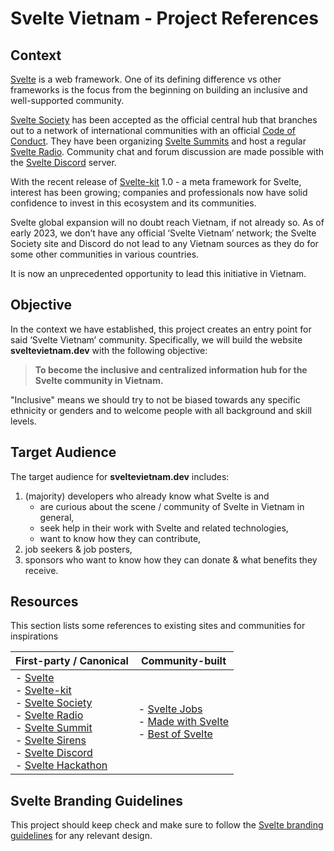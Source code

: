 # Svelte Vietnam - Project References

## Context

[Svelte][svelte] is a web framework. One of its defining difference vs other frameworks is the focus from the beginning on building an inclusive and well-supported community.

[Svelte Society][svelte.society] has been accepted as the official central hub that branches out to a network of international communities with an official [Code of Conduct](https://www.figma.com/exit?url=https%3A%2F%2Fgithub.com%2Fsveltejs%2Fcommunity%2Fblob%2Fmain%2FCODE_OF_CONDUCT.md). They have been organizing [Svelte Summits][svelte.summit] and host a regular [Svelte Radio][svelte.radio]. Community chat and forum discussion are made possible with the [Svelte Discord][svelte.discord] server.

With the recent release of [Svelte-kit][svelte.kit] 1.0 - a meta framework for Svelte, interest has been growing; companies and professionals now have solid confidence to invest in this ecosystem and its communities.

Svelte global expansion will no doubt reach Vietnam, if not already so. As of early 2023, we don’t have any official ‘Svelte Vietnam’ network; the Svelte Society site and Discord do not lead to any Vietnam sources as they do for some other communities in various countries.

It is now an unprecedented opportunity to lead this initiative in Vietnam.

## Objective

In the context we have established, this project creates an entry point for said ‘Svelte Vietnam’ community. Specifically, we will build the website **sveltevietnam.dev** with the following objective:

> **To become the inclusive and centralized information hub for the Svelte community in Vietnam.**

"Inclusive" means we should try to not be biased towards any specific ethnicity or genders and to welcome people with all background and skill levels.

## Target Audience

The target audience for **sveltevietnam.dev** includes:

1. (majority) developers who already know what Svelte is and
   - are curious about the scene / community of Svelte in Vietnam in general,
   - seek help in their work with Svelte and related technologies,
   - want to know how they can contribute,
2. job seekers & job posters,
3. sponsors who want to know how they can donate & what benefits they receive.

## Resources

This section lists some references to existing sites and communities for inspirations

| First-party / Canonical | Community-built |
| --- | --- |
| - [Svelte][svelte]<br/>- [Svelte-kit][svelte.kit]<br/>- [Svelte Society][svelte.society]<br/> - [Svelte Radio][svelte.radio]<br/> - [Svelte Summit][svelte.summit]<br/> - [Svelte Sirens][svelte.sirens]<br/> - [Svelte Discord][svelte.discord]<br/> - [Svelte Hackathon][svelte.hackathon] | - [Svelte Jobs][sveltejobs]<br /> - [Made with Svelte][madewithsvelte]<br /> - [Best of Svelte][bestofsvelte] |

## Svelte Branding Guidelines

This project should keep check and make sure to follow the [Svelte branding guidelines][svelte.branding] for any relevant design.

[svelte.branding]: https://github.com/sveltejs/branding
[svelte]: https://svelte.dev/
[svelte.kit]: https://kit.svelte.dev/
[svelte.society]: https://sveltesociety.dev
[svelte.summit]: https://www.sveltesummit.com/
[svelte.sirens]: https://sveltesirens.dev/
[svelte.radio]: https://www.svelteradio.com/
[svelte.discord]: https://discord.com/invite/svelte
[svelte.hackathon]: https://hack.sveltesociety.dev/
[sveltejobs]: https://sveltejobs.com/
[madewithsvelte]: https://madewithsvelte.com/
[bestofsvelte]: https://bestofsvelte.com/
